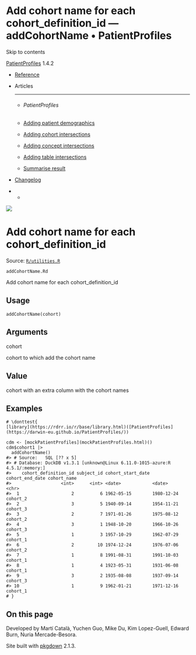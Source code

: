 # Add cohort name for each cohort_definition_id — addCohortName • PatientProfiles

Skip to contents

[PatientProfiles](../index.html) 1.4.2

  * [Reference](../reference/index.html)
  * Articles
    * * * *

    * ###### PatientProfiles

    * [Adding patient demographics](../articles/demographics.html)
    * [Adding cohort intersections](../articles/cohort-intersect.html)
    * [Adding concept intersections](../articles/concept-intersect.html)
    * [Adding table intersections](../articles/table-intersect.html)
    * [Summarise result](../articles/summarise.html)
  * [Changelog](../news/index.html)


  *   * [](https://github.com/darwin-eu/PatientProfiles/)



![](../logo.png)

# Add cohort name for each cohort_definition_id

Source: [`R/utilities.R`](https://github.com/darwin-eu/PatientProfiles/blob/v1.4.2/R/utilities.R)

`addCohortName.Rd`

Add cohort name for each cohort_definition_id

## Usage
    
    
    addCohortName(cohort)

## Arguments

cohort
    

cohort to which add the cohort name

## Value

cohort with an extra column with the cohort names

## Examples
    
    
    # \donttest{
    [library](https://rdrr.io/r/base/library.html)([PatientProfiles](https://darwin-eu.github.io/PatientProfiles/))
    
    cdm <- [mockPatientProfiles](mockPatientProfiles.html)()
    cdm$cohort1 |>
      addCohortName()
    #> # Source:   SQL [?? x 5]
    #> # Database: DuckDB v1.3.1 [unknown@Linux 6.11.0-1015-azure:R 4.5.1/:memory:]
    #>    cohort_definition_id subject_id cohort_start_date cohort_end_date cohort_name
    #>                   <int>      <int> <date>            <date>          <chr>      
    #>  1                    2          6 1962-05-15        1980-12-24      cohort_2   
    #>  2                    3          5 1940-09-14        1954-11-21      cohort_3   
    #>  3                    2          7 1971-01-26        1975-08-12      cohort_2   
    #>  4                    3          1 1948-10-20        1966-10-26      cohort_3   
    #>  5                    1          3 1957-10-29        1962-07-29      cohort_1   
    #>  6                    2         10 1974-12-24        1976-07-06      cohort_2   
    #>  7                    1          8 1991-08-31        1991-10-03      cohort_1   
    #>  8                    1          4 1923-05-31        1931-06-08      cohort_1   
    #>  9                    3          2 1935-08-08        1937-09-14      cohort_3   
    #> 10                    1          9 1962-01-21        1971-12-16      cohort_1   
    # }
    
    

## On this page

Developed by Martí Català, Yuchen Guo, Mike Du, Kim Lopez-Guell, Edward Burn, Nuria Mercade-Besora.

Site built with [pkgdown](https://pkgdown.r-lib.org/) 2.1.3.
